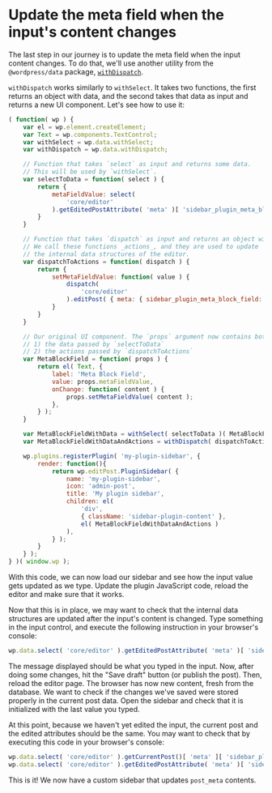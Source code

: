 # Update the meta field when the input's content changes

The last step in our journey is to update the meta field when the input content changes. To do that, we'll use another utility from the `@wordpress/data` package, [`withDispatch`](https://wordpress.org/gutenberg/handbook/designers-developers/developers/packages/packages-data/#withdispatch-mapdispatchtoprops-function-function).

`withDispatch` works similarly to `withSelect`. It takes two functions, the first returns an object with data, and the second takes that data as input and returns a new UI component. Let's see how to use it:

```js
( function( wp ) {
	var el = wp.element.createElement;
	var Text = wp.components.TextControl;
	var withSelect = wp.data.withSelect;
	var withDispatch = wp.data.withDispatch;

	// Function that takes `select` as input and returns some data.
	// This will be used by `withSelect`.
	var selectToData = function( select ) {
		return {
			metaFieldValue: select(
				'core/editor'
			).getEditedPostAttribute( 'meta' )[ 'sidebar_plugin_meta_block_field' ],
		}
	}

	// Function that takes `dispatch` as input and returns an object with functions.
	// We call these functions _actions_, and they are used to update
	// the internal data structures of the editor.
	var dispatchToActions = function( dispatch ) {
		return {
			setMetaFieldValue: function( value ) {
				dispatch(
					'core/editor'
				).editPost( { meta: { sidebar_plugin_meta_block_field: value } } );
			}
		}
	}

	// Our original UI component. The `props` argument now contains both:
	// 1) the data passed by `selectToData`
	// 2) the actions passed by `dispatchToActions`
	var MetaBlockField = function( props ) {
		return el( Text, {
			label: 'Meta Block Field',
			value: props.metaFieldValue,
			onChange: function( content ) {
				props.setMetaFieldValue( content );
			},
		} );
	}

	var MetaBlockFieldWithData = withSelect( selectToData )( MetaBlockField );
	var MetaBlockFieldWithDataAndActions = withDispatch( dispatchToActions )( MetaBlockFieldWithData );

	wp.plugins.registerPlugin( 'my-plugin-sidebar', {
		render: function(){
			return wp.editPost.PluginSidebar( {
				name: 'my-plugin-sidebar',
				icon: 'admin-post',
				title: 'My plugin sidebar',
				children: el(
					'div',
					{ className: 'sidebar-plugin-content' },
					el( MetaBlockFieldWithDataAndActions )
				),
			} );
		}
	} );
} )( window.wp );
```

With this code, we can now load our sidebar and see how the input value gets updated as we type. Update the plugin JavaScript code, reload the editor and make sure that it works.

Now that this is in place, we may want to check that the internal data structures are updated after the input's content is changed. Type something in the input control, and execute the following instruction in your browser's console:

```js
wp.data.select( 'core/editor' ).getEditedPostAttribute( 'meta' )[ 'sidebar_plugin_meta_block_field' ];
```

The message displayed should be what you typed in the input. Now, after doing some changes, hit the "Save draft" button (or publish the post). Then, reload the editor page. The browser has now new content, fresh from the database. We want to check if the changes we've saved were stored properly in the current post data. Open the sidebar and check that it is initialized with the last value you typed.

At this point, because we haven't yet edited the input, the current post and the edited attributes should be the same. You may want to check that by executing this code in your browser's console:

```js
wp.data.select( 'core/editor' ).getCurrentPost()[ 'meta' ][ 'sidebar_plugin_meta_block_field' ];
wp.data.select( 'core/editor' ).getEditedPostAttribute( 'meta' )[ 'sidebar_plugin_meta_block_field' ];
```

This is it! We now have a custom sidebar that updates `post_meta` contents.
